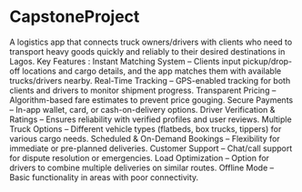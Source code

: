 # CapstoneProject
A logistics app that connects truck owners/drivers with clients who need to transport heavy goods quickly and reliably to their desired destinations in Lagos. 
 	Key Features :
Instant Matching System – Clients input pickup/drop-off locations and cargo details, and the app matches them with available trucks/drivers nearby.
Real-Time Tracking – GPS-enabled tracking for both clients and drivers to monitor shipment progress.
Transparent Pricing – Algorithm-based fare estimates to prevent price gouging.
Secure Payments – In-app wallet, card, or cash-on-delivery options.
Driver Verification & Ratings – Ensures reliability with verified profiles and user reviews.
Multiple Truck Options – Different vehicle types (flatbeds, box trucks, tippers) for various cargo needs.
Scheduled & On-Demand Bookings – Flexibility for immediate or pre-planned deliveries.
Customer Support – Chat/call support for dispute resolution or emergencies.
Load Optimization – Option for drivers to combine multiple deliveries on similar routes.
Offline Mode – Basic functionality in areas with poor connectivity.
